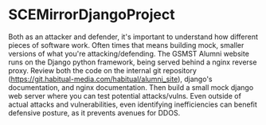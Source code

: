 # SCEMirrorDjangoProject

Both as an attacker and defender, it's important to understand how different pieces of software work. Often times that means building mock, smaller versions of what you're attacking/defending. The GSMST Alumni website runs on the Django python framework, being served behind a nginx reverse proxy. Review both the code on the internal git repository (https://git.habitual-media.com/habitual/alumni_site), django's documentation, and nginx documentation. Then build a small mock django web server where you can test potential attacks/vulns. Even outside of actual attacks and vulnerabilities, even identifying inefficiencies can benefit defensive posture, as it prevents avenues for DDOS.
